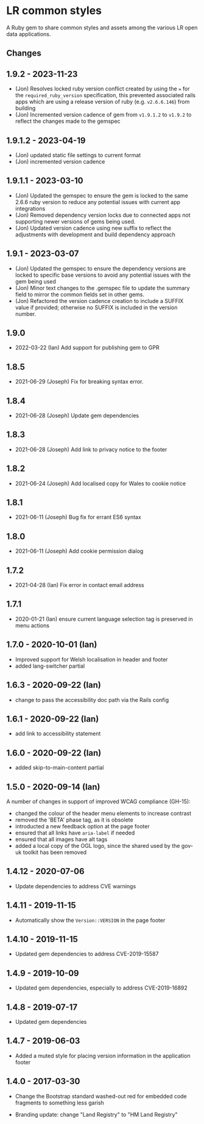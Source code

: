 # LR common styles

A Ruby gem to share common styles and assets among the various LR open data
applications.

## Changes

## 1.9.2 - 2023-11-23

- (Jon) Resolves locked ruby version conflict created by using the `=` for the
  `required_ruby_version` specification, this prevented associated rails apps
  which are using a release version of ruby (e.g. `v2.6.6.146`) from building
- (Jon) Incremented version cadence of gem from `v1.9.1.2` to `v1.9.2` to
  reflect the changes made to the gemspec

## 1.9.1.2 - 2023-04-19

- (Jon)  updated static file settings to current format
- (Jon)  incremented version cadence

## 1.9.1.1 - 2023-03-10

- (Jon) Updated the gemspec to ensure the gem is locked to the same 2.6.6 ruby
  version to reduce any potential issues with current app integrations
- (Jon) Removed dependency version locks due to connected apps not supporting
  newer versions of gems being used.
- (Jon) Updated version cadence using new suffix to reflect the adjustments with
  development and build dependency approach

## 1.9.1 - 2023-03-07

- (Jon) Updated the gemspec to ensure the dependency versions are locked to
  specific base versions to avoid any potential issues with the gem being used
- (Jon) Minor text changes to the .gemspec file to update the summary
  field to mirror the common fields set in other gems.
- (Jon) Refactored the version cadence creation to include a SUFFIX value if
  provided; otherwise no SUFFIX is included in the version number.

## 1.9.0

- 2022-03-22 (Ian) Add support for publishing gem to GPR

## 1.8.5

- 2021-06-29 (Joseph) Fix for breaking syntax error.

## 1.8.4

- 2021-06-28 (Joseph) Update gem dependencies

## 1.8.3

- 2021-06-28 (Joseph) Add link to privacy notice to the footer

## 1.8.2

- 2021-06-24 (Joseph) Add localised copy for Wales to cookie notice

## 1.8.1

- 2021-06-11 (Joseph) Bug fix for errant ES6 syntax

## 1.8.0

- 2021-06-11 (Joseph) Add cookie permission dialog

## 1.7.2

- 2021-04-28 (Ian) Fix error in contact email address

## 1.7.1

- 2020-01-21 (Ian) ensure current language selection tag is preserved in menu
  actions

## 1.7.0 - 2020-10-01 (Ian)

- Improved support for Welsh localisation in header and footer
- added lang-switcher partial

## 1.6.3 - 2020-09-22 (Ian)

- change to pass the accessibility doc path via the Rails config

## 1.6.1 - 2020-09-22 (Ian)

- add link to accessibility statement

## 1.6.0 - 2020-09-22 (Ian)

- added skip-to-main-content partial

## 1.5.0 - 2020-09-14 (Ian)

A number of changes in support of improved WCAG compliance (GH-15):

- changed the colour of the header menu elements to increase contrast
- removed the 'BETA' phase tag, as it is obsolete
- introducted a new feedback option at the page footer
- ensured that all links have `aria-label` if needed
- ensured that all images have alt tags
- added a local copy of the OGL logo, since the shared used by the gov-uk
  toolkit has been removed

## 1.4.12 - 2020-07-06

- Update dependencies to address CVE warnings

## 1.4.11 - 2019-11-15

- Automatically show the `Version::VERSION` in the page footer

## 1.4.10 - 2019-11-15

- Updated gem dependencies to address CVE-2019-15587

## 1.4.9 - 2019-10-09

- Updated gem dependencies, especially to address CVE-2019-16892

## 1.4.8 - 2019-07-17

- Updated gem dependencies

## 1.4.7 - 2019-06-03

- Added a muted style for placing version information in the application footer

## 1.4.0 - 2017-03-30

- Change the Bootstrap standard washed-out red for embedded code fragments to
something less garish

- Branding update: change "Land Registry" to "HM Land Registry"
